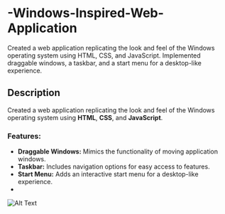 # -Windows-Inspired-Web-Application
Created a web application replicating the look and feel of the Windows operating system using HTML, CSS, and JavaScript. Implemented draggable windows, a taskbar, and a start menu for a desktop-like experience.

## Description
Created a web application replicating the look and feel of the Windows operating system using **HTML**, **CSS**, and **JavaScript**.

### Features:
- **Draggable Windows:** Mimics the functionality of moving application windows.
- **Taskbar:** Includes navigation options for easy access to features.
- **Start Menu:** Adds an interactive start menu for a desktop-like experience.
- 
![Alt Text](https://blogger.googleusercontent.com/img/b/R29vZ2xl/AVvXsEhrFb5kSJZ63RiyQu_7FxtzHM_o8Z7tfSWksBiNG06LSAFRpSjrFk0UBpBZw3dpCC0DTMjkG-5X6UZM3Q_qYVzKwTc72T8TlaZsPDherlEAvG1BgWy01Mbc4tEYbXH6ViTDvdYSlQIlszOWGZVd9X2d4abLAPoe0DNlHjLKD1S2_lVmfDE7EPOTcJUy/s1366/Screenshot%20%284%29.png)
